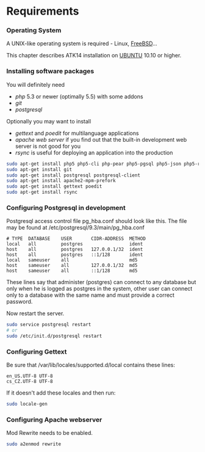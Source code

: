 Requirements
============

### Operating System

A UNIX-like operating system is required - Linux, [FreeBSD](http://www.freebsd.org/)...

This chapter describes ATK14 installation on [UBUNTU](http://www.ubuntu.com/) 10.10 or higher.

### Installing software packages

You will definitely need

* _php_ 5.3 or newer (optimally 5.5) with some addons
* _git_
* _postgresql_

Optionally you may want to install

* _gettext_ and _poedit_ for multilanguage applications
* _apache web server_ if you find out that the built-in development web server is not good for you
* _rsync_ is useful for deploying an application into the production


```bash
sudo apt-get install php5 php5-cli php-pear php5-pgsql php5-json php5-readline php5-mcrypt php5-gd
sudo apt-get install git
sudo apt-get install postgresql postgresql-client
sudo apt-get install apache2-mpm-prefork
sudo apt-get install gettext poedit
sudo apt-get install rsync
```

### Configuring Postgresql in development

Postgresql access control file pg\_hba.conf should look like this. The file may be found at /etc/postgresql/9.3/main/pg\_hba.conf

```text
# TYPE  DATABASE    USER       CIDR-ADDRESS  METHOD
local   all         postgres                 ident
host    all         postgres   127.0.0.1/32  ident
host    all         postgres   ::1/128       ident
local   sameuser    all                      md5
host    sameuser    all        127.0.0.1/32  md5
host    sameuser    all        ::1/128       md5
```

These lines say that administer (postgres) can connect to any database but only when he is logged as postgres in the system, other user can connect only to a database with the same name and must provide a correct password.

Now restart the server.

```bash
sudo service postgresql restart
# or
sudo /etc/init.d/postgresql restart
```

### Configuring Gettext

Be sure that /var/lib/locales/supported.d/local contains these lines:

```text
en_US.UTF-8 UTF-8
cs_CZ.UTF-8 UTF-8
```

If it doesn't add these locales and then run:

```bash
sudo locale-gen
```

### Configuring Apache webserver

Mod Rewrite needs to be enabled.

```bash
sudo a2enmod rewrite
```



